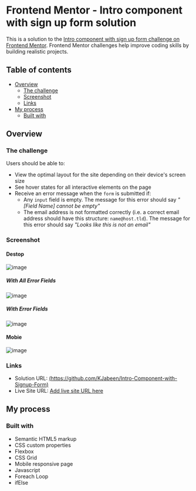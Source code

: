 # Frontend Mentor - Intro component with sign up form solution

This is a solution to the [Intro component with sign up form challenge on Frontend Mentor](https://www.frontendmentor.io/challenges/intro-component-with-signup-form-5cf91bd49edda32581d28fd1). Frontend Mentor challenges help improve coding skills by building realistic projects. 

## Table of contents

- [Overview](#overview)
  - [The challenge](#the-challenge)
  - [Screenshot](#screenshot)
  - [Links](#links)
- [My process](#my-process)
  - [Built with](#built-with)

## Overview

### The challenge

Users should be able to:

- View the optimal layout for the site depending on their device's screen size
- See hover states for all interactive elements on the page
- Receive an error message when the `form` is submitted if:
    - Any `input` field is empty. The message for this error should say *"[Field Name] cannot be empty"*
    - The email address is not formatted correctly (i.e. a correct email address should have this structure: `name@host.tld`). The message for this error should say *"Looks like this is not an email"*

### Screenshot
#### Destop
![image](https://github.com/KJabeen/Intro-Component-with-Signup-Form/assets/126177876/4f3b6145-2430-459d-8ef7-4484be3441a1)

##### With All Error Fields
![image](https://github.com/KJabeen/Intro-Component-with-Signup-Form/assets/126177876/c837ec7e-9c78-484f-8fe9-4d35f3fbb5e9)


##### With Error Fields
![image](https://github.com/KJabeen/Intro-Component-with-Signup-Form/assets/126177876/41283ee3-b40b-4729-95b0-9ffa75494e7f)

#### Mobie
![image](https://github.com/KJabeen/Intro-Component-with-Signup-Form/assets/126177876/345ad740-713a-4ee7-bbf9-bfdbcd8d8452)



### Links

- Solution URL: [(https://github.com/KJabeen/Intro-Component-with-Signup-Form)](https://your-solution-url.com)
- Live Site URL: [Add live site URL here](https://your-live-site-url.com)

## My process

### Built with

- Semantic HTML5 markup
- CSS custom properties
- Flexbox
- CSS Grid
- Mobile responsive page
- Javascript
- Foreach Loop
- ifElse 
